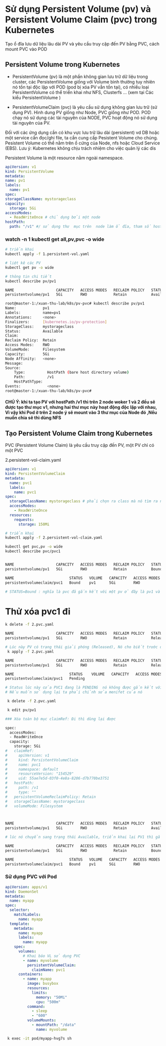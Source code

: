 # Sử dụng Persistent Volume (pv) và Persistent Volume Claim (pvc) trong Kubernetes

Tạo ổ đĩa lưu dữ liệu lâu dài PV và yêu cầu truy cập đến PV bằng PVC, cách mount PVC vào POD

## Persistent Volume trong Kubernetes

- PersistentVolume (pv) là một phần không gian lưu trữ dữ liệu trong cluster, các PersistentVolume giống với Volume bình thường tuy nhiên nó tồn tại độc lập với POD (pod bị xóa PV vẫn tồn tại), có nhiều loại PersistentVolume có thể triển khai như NFS, Clusterfs ... (xem tại Các kiểu PersistentVolume )

- PersistentVolumeClaim (pvc) là yêu cầu sử dụng không gian lưu trữ (sử dụng PV). Hình dung PV giống như Node, PVC giống như POD. POD chạy nó sử dụng các tài nguyên của NODE, PVC hoạt động nó sử dụng tài nguyên của PV.

Đối với các ứng dụng cần có khu vực lưu trữ lâu dài (persistent) vd DB hoặc một service cần đọc/ghi file, ta cần cung cấp Pesistent Volume cho chúng.
Pesistent Volume có thể nằm trên ổ cứng của Node, nfs hoặc Cloud Service (EBS).
Lưu ý: Kubernetes không chịu trách nhiệm cho việc quản lý các dis

Persistent Volume là một resource nằm ngoài namespace.

```yaml
apiVersion: v1
kind: PersistentVolume
metadata:
name: pv1
labels:
  name: pv1
spec:
storageClassName: mystorageclass
capacity:
  storage: 5Gi
accessModes:
  - ReadWriteOnce # chỉ dụng bởi một node
hostPath:
  path: "/v1" #/ sử dụng thư  mục trên  node làm ổ đĩa, tham số hostPatch chỉ sử dụng khi ta tạo các ổ đĩa mà nó sử dụng các thư mục của các node, còn lại tùy thuộc lưu trữ file sử dụng ta khai báo thêm các thiết lập khác nhau
```

### watch -n 1 kubectl get all,pv,pvc -o wide

```bash
# triển khai
kubectl apply -f 1.persistent-vol.yaml

# liệt kê các PV
kubectl get pv -o wide

# thông tin chi tiết
kubectl describe pv/pv1

NAME                   CAPACITY   ACCESS MODES   RECLAIM POLICY   STATUS      CLAIM   STORAGECLASS     REASON   AGE   VOLUMEMODE
persistentvolume/pv1   5Gi        RWO            Retain           Available           mystorageclass            65s   Filesystem

root@master-1:/xuan-thu-lab/k8s/pv-pvc# kubectl describe pv/pv1
Name:            pv1
Labels:          name=pv1
Annotations:     <none>
Finalizers:      [kubernetes.io/pv-protection]
StorageClass:    mystorageclass
Status:          Available
Claim:
Reclaim Policy:  Retain
Access Modes:    RWO
VolumeMode:      Filesystem
Capacity:        5Gi
Node Affinity:   <none>
Message:
Source:
    Type:          HostPath (bare host directory volume)
    Path:          /v1
    HostPathType:
Events:            <none>
root@master-1:/xuan-thu-lab/k8s/pv-pvc#

```

#### CHÚ Ý: khi ta tạo PV với hostPath /v1 thì trên 2 node woker 1 và 2 đều sẽ được tạo thư mục v1, nhưng hai thư mục này hoạt động độc lập với nhau, Vì vậy khi Pod ở trên 2 node ý sẽ mount vào 3 thư mục của Node đó ,Nếu muốn chia sẽ thì dùng NFS

## Tạo Persistent Volume Claim trong Kubernetes

PVC (Persistent Volume Claim) là yêu cầu truy cập đến PV, một PV chỉ có một PVC

2.persistent-vol-claim.yaml

```yaml
apiVersion: v1
kind: PersistentVolumeClaim
metadata:
  name: pvc1
  labels:
    name: pvc1
spec:
  storageClassName: mystorageclass # phải chọn ra class mà nó tìm ra những pv trên cluster và nó sẽ gắn kết vào nhưng pv đó ==> Yêu câu truy cập PV có stronageClassNmae là mystringaeclass
  accessModes:
    - ReadWriteOnce
  resources:
    requests:
      storage: 150Mi
```

```bash
# triển khai
kubectl apply -f 2.persistent-vol-claim.yaml

kubectl get pvc,pv -o wide
kubectl describe pvc/pvc1


NAME                   CAPACITY   ACCESS MODES   RECLAIM POLICY   STATUS   CLAIM          STORAGECLASS     REASON   AGE    VOLUMEMODE
persistentvolume/pv1   5Gi        RWO            Retain           Bound    default/pvc1   mystorageclass            9m2s   Filesystem

NAME                         STATUS   VOLUME   CAPACITY   ACCESS MODES   STORAGECLASS     AGE   VOLUMEMODE
persistentvolumeclaim/pvc1   Bound    pv1      5Gi        RWO            mystorageclass   44s   Filesystem

# STATUS=Bound : nghĩa là pvc đã gắn kết với một pv ở đây là pv1 và status của pv cung đã chuyển thành STATUS=Bound mục CLAIM  cho biết có pvc1 đã yêu cầu truy cập, pvc1 được gắn kết với nhau dựa vào thông tin strorageclass
```

# Thử xóa pvc1 đi

```sh
k delete -f 2.pvc.yaml

NAME                   CAPACITY   ACCESS MODES   RECLAIM POLICY   STATUS     CLAIM          STORAGECLASS     REASON   AGE   VOLUMEMODE
persistentvolume/pv1   5Gi        RWO            Retain           Released   default/pvc1   mystorageclass            13m   Filesystem

# Lúc này PV có trạng thái giải phóng (Released), Nó cho biết trước đây có yêu cầu truy cập  default/pvc1 đã được gắn kết nhưng đã giải phóng, `Chú ý khi PV ở trạng thái Released thì không sử dụng lại được nữa`
 k apply -f 2.pvc.yaml

NAME                   CAPACITY   ACCESS MODES   RECLAIM POLICY   STATUS     CLAIM          STORAGECLASS     REASON   AGE   VOLUMEMODE
persistentvolume/pv1   5Gi        RWO            Retain           Released   default/pvc1   mystorageclass            16m   Filesystem

NAME                         STATUS    VOLUME   CAPACITY   ACCESS MODES   STORAGECLASS     AGE   VOLUMEMODE
persistentvolumeclaim/pvc1   Pending                                      mystorageclass   8s    Filesystem

# Status lúc này cửa PVC1 đang là PENDING  nó không được gắn kết với một PV nào cả, tức là không sử dụng được
# Nếu muốn sử dụng lại ta phải chỉnh sửa menifet của nó

 k delete -f 2.pvc.yaml

 k edit pv/pv1

### Xóa toàn bộ mục claimRef: Đi thì dùng lại được

spec:
  accessModes:
  - ReadWriteOnce
  capacity:
    storage: 5Gi
#   claimRef:
#     apiVersion: v1
#     kind: PersistentVolumeClaim
#     name: pvc1
#     namespace: default
#     resourceVersion: "154529"
#     uid: 55ae7e5d-03f0-4e8a-8206-d7b770be3751
#   hostPath:
#     path: /v1
#     type: ""
#   persistentVolumeReclaimPolicy: Retain
#   storageClassName: mystorageclass
#   volumeMode: Filesystem



NAME                   CAPACITY   ACCESS MODES   RECLAIM POLICY   STATUS      CLAIM   STORAGECLASS     REASON   AGE   VOLUMEMODE
persistentvolume/pv1   5Gi        RWO            Retain           Available           mystorageclass            20m   Filesystem

# lúc nó chuyển sang trạng thái Available, triển khai lại PV1 thì gắn kết lại được

NAME                   CAPACITY   ACCESS MODES   RECLAIM POLICY   STATUS   CLAIM          STORAGECLASS     REASON   AGE   VOLUMEMODE
persistentvolume/pv1   5Gi        RWO            Retain           Bound    default/pvc1   mystorageclass            21m   Filesystem

NAME                         STATUS   VOLUME   CAPACITY   ACCESS MODES   STORAGECLASS     AGE   VOLUMEMODE
persistentvolumeclaim/pvc1   Bound    pv1      5Gi        RWO            mystorageclass   3s    Filesystem
```

### Sử dụng PVC với Pod

```yaml
apiVersion: apps/v1
kind: DaemonSet
metadata:
  name: myapp
spec:
  selector:
    matchLabels:
      name: myapp
  template:
    metadata:
      name: myapp
      labels:
        name: myapp
    spec:
      volumes:
        # Khai báo VL sử dụng PVC
        - name: myvolume
          persistentVolumeClaim:
            claimName: pvc1
      containers:
        - name: myapp
          image: busybox
          resources:
            limits:
              memory: "50Mi"
              cpu: "500m"
          command:
            - sleep
            - "600"
          volumeMounts:
            - mountPath: "/data"
              name: myvolume
```

```sh
 k exec -it pod/myapp-hvg7s sh
```
